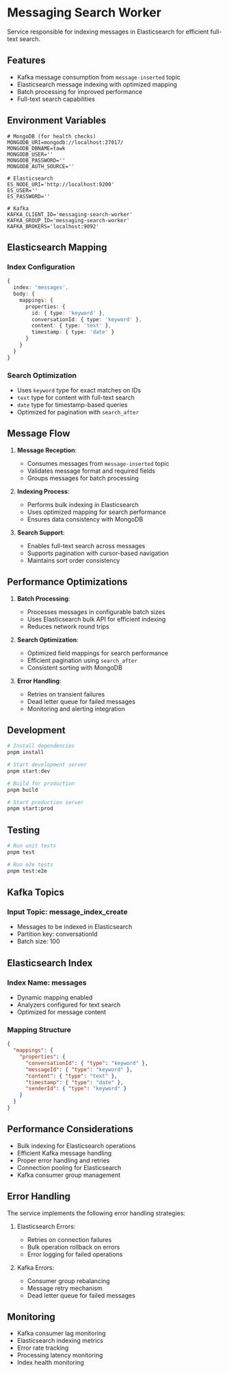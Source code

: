 # Messaging Search Worker

Service responsible for indexing messages in Elasticsearch for efficient full-text search.

## Features

- Kafka message consumption from `message-inserted` topic
- Elasticsearch message indexing with optimized mapping
- Batch processing for improved performance
- Full-text search capabilities

## Environment Variables

```env
# MongoDB (for health checks)
MONGODB_URI=mongodb://localhost:27017/
MONGODB_DBNAME=tawk
MONGODB_USER=''
MONGODB_PASSWORD=''
MONGODB_AUTH_SOURCE=''

# Elasticsearch
ES_NODE_URI='http://localhost:9200'
ES_USER=''
ES_PASSWORD=''

# Kafka
KAFKA_CLIENT_ID='messaging-search-worker'
KAFKA_GROUP_ID='messaging-search-worker'
KAFKA_BROKERS='localhost:9092'
```

## Elasticsearch Mapping

### Index Configuration

```typescript
{
  index: 'messages',
  body: {
    mappings: {
      properties: {
        id: { type: 'keyword' },
        conversationId: { type: 'keyword' },
        content: { type: 'text' },
        timestamp: { type: 'date' }
      }
    }
  }
}
```

### Search Optimization

- Uses `keyword` type for exact matches on IDs
- `text` type for content with full-text search
- `date` type for timestamp-based queries
- Optimized for pagination with `search_after`

## Message Flow

1. **Message Reception**:

   - Consumes messages from `message-inserted` topic
   - Validates message format and required fields
   - Groups messages for batch processing

2. **Indexing Process**:

   - Performs bulk indexing in Elasticsearch
   - Uses optimized mapping for search performance
   - Ensures data consistency with MongoDB

3. **Search Support**:
   - Enables full-text search across messages
   - Supports pagination with cursor-based navigation
   - Maintains sort order consistency

## Performance Optimizations

1. **Batch Processing**:

   - Processes messages in configurable batch sizes
   - Uses Elasticsearch bulk API for efficient indexing
   - Reduces network round trips

2. **Search Optimization**:

   - Optimized field mappings for search performance
   - Efficient pagination using `search_after`
   - Consistent sorting with MongoDB

3. **Error Handling**:
   - Retries on transient failures
   - Dead letter queue for failed messages
   - Monitoring and alerting integration

## Development

```bash
# Install dependencies
pnpm install

# Start development server
pnpm start:dev

# Build for production
pnpm build

# Start production server
pnpm start:prod
```

## Testing

```bash
# Run unit tests
pnpm test

# Run e2e tests
pnpm test:e2e
```

## Kafka Topics

### Input Topic: message_index_create

- Messages to be indexed in Elasticsearch
- Partition key: conversationId
- Batch size: 100

## Elasticsearch Index

### Index Name: messages

- Dynamic mapping enabled
- Analyzers configured for text search
- Optimized for message content

### Mapping Structure

```json
{
  "mappings": {
    "properties": {
      "conversationId": { "type": "keyword" },
      "messageId": { "type": "keyword" },
      "content": { "type": "text" },
      "timestamp": { "type": "date" },
      "senderId": { "type": "keyword" }
    }
  }
}
```

## Performance Considerations

- Bulk indexing for Elasticsearch operations
- Efficient Kafka message handling
- Proper error handling and retries
- Connection pooling for Elasticsearch
- Kafka consumer group management

## Error Handling

The service implements the following error handling strategies:

1. Elasticsearch Errors:

   - Retries on connection failures
   - Bulk operation rollback on errors
   - Error logging for failed operations

2. Kafka Errors:
   - Consumer group rebalancing
   - Message retry mechanism
   - Dead letter queue for failed messages

## Monitoring

- Kafka consumer lag monitoring
- Elasticsearch indexing metrics
- Error rate tracking
- Processing latency monitoring
- Index health monitoring
